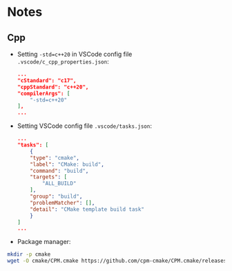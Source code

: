 # Notes

## Cpp

- Setting `-std=c++20` in VSCode config file `.vscode/c_cpp_properties.json`:

    ```json
    ...
    "cStandard": "c17",
    "cppStandard": "c++20",
    "compilerArgs": [
        "-std=c++20"
    ],
    ...
    ```

- Setting VSCode config file `.vscode/tasks.json`:

    ```json
    ...
    "tasks": [
        {
        "type": "cmake",
        "label": "CMake: build",
        "command": "build",
        "targets": [
            "ALL_BUILD"
        ],
        "group": "build",
        "problemMatcher": [],
        "detail": "CMake template build task"
        }
    ]
    ...
    ```

- Package manager:

```sh
mkdir -p cmake
wget -O cmake/CPM.cmake https://github.com/cpm-cmake/CPM.cmake/releases/latest/download/get_cpm.cmake
```
